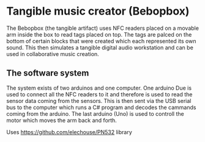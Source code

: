 # Tangible music creator (Bebopbox)
The Bebopbox (the tangible artifact) uses NFC readers placed on a movable arm inside the box to read tags placed on top. The tags are palced on the bottom of certain blocks that were created which each represented its own sound. This then simulates a tangible digital audio workstation and can be used in collaborative music creation.

## The software system
The system exists of two arduinos and one computer. One arduino Due is used to connect all the NFC readers to it and therefore is used to read the sensor data coming from the sensors. This is then sent via the USB serial bus to the computer which runs a C# program and decodes the cammands coming from the arduino. The last arduino (Uno) is used to controll the motor which moves the arm back and forth. 

Uses https://github.com/elechouse/PN532 library
